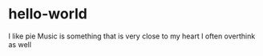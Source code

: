 # hello-world

I like pie
Music is something that is very close to my heart
I often overthink as well
